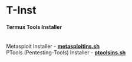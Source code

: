 # T-Inst
<h4>Termux Tools Installer</h4>
<br>Metasploit Installer - <b><a href="https://raw.githubusercontent.com/JaysonSky/T-Inst/master/metasploitins.sh">metasploitins.sh</a></b><br>
PTools (Pentesting-Tools) Installer - <b><a href="https://github.com/JaysonSky/Pentesting-Tools.git">ptoolsins.sh</a></b>
